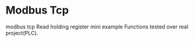 # Modbus Tcp 
modbus tcp Read holding register mini example
Functions tested over real project(PLC).
